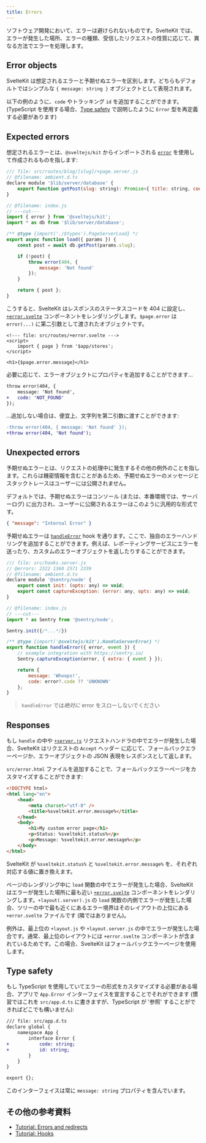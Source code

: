 ```yaml
---
title: Errors
---
```


ソフトウェア開発において、エラーは避けられないものです。SvelteKit では、エラーが発生した場所、エラーの種類、受信したリクエストの性質に応じて、異なる方法でエラーを処理します。

## Error objects

SvelteKit は想定されるエラーと予期せぬエラーを区別します。どちらもデフォルトではシンプルな `{ message: string }` オブジェクトとして表現されます。

以下の例のように、`code` やトラッキング `id` を追加することができます。(TypeScript を使用する場合、[Type safety](errors#type-safety) で説明したように `Error` 型を再定義する必要があります)

## Expected errors

想定されるエラーとは、`@sveltejs/kit` からインポートされる [`error`](modules#sveltejs-kit-error) を使用して作成されるものを指します:

```js
/// file: src/routes/blog/[slug]/+page.server.js
// @filename: ambient.d.ts
declare module '$lib/server/database' {
	export function getPost(slug: string): Promise<{ title: string, content: string } | undefined>
}

// @filename: index.js
// ---cut---
import { error } from '@sveltejs/kit';
import * as db from '$lib/server/database';

/** @type {import('./$types').PageServerLoad} */
export async function load({ params }) {
	const post = await db.getPost(params.slug);

	if (!post) {
		throw error(404, {
			message: 'Not found'
		});
	}

	return { post };
}
```

こうすると、SvelteKit はレスポンスのステータスコードを 404 に設定し、[`+error.svelte`](routing#error) コンポーネントをレンダリングします。`$page.error` は `error(...)` に第二引数として渡されたオブジェクトです。

```svelte
<!--- file: src/routes/+error.svelte --->
<script>
	import { page } from '$app/stores';
</script>

<h1>{$page.error.message}</h1>
```

必要に応じて、エラーオブジェクトにプロパティを追加することができます…

```diff
throw error(404, {
	message: 'Not found',
+	code: 'NOT_FOUND'
});
```

…追加しない場合は、便宜上、文字列を第二引数に渡すことができます:

```diff
-throw error(404, { message: 'Not found' });
+throw error(404, 'Not found');
```

## Unexpected errors

予期せぬエラーとは、リクエストの処理中に発生するその他の例外のことを指します。これらは機密情報を含むことがあるため、予期せぬエラーのメッセージとスタックトレースはユーザーには公開されません。

デフォルトでは、予期せぬエラーはコンソール (または、本番環境では、サーバーログ) に出力され、ユーザーに公開されるエラーはこのように汎用的な形式です。

```json
{ "message": "Internal Error" }
```

予期せぬエラーは [`handleError`](hooks#shared-hooks-handleerror) hook を通ります。ここで、独自のエラーハンドリングを追加することができます。例えば、レポーティングサービスにエラーを送ったり、カスタムのエラーオブジェクトを返したりすることができます。

```js
/// file: src/hooks.server.js
// @errors: 2322 1360 2571 2339
// @filename: ambient.d.ts
declare module '@sentry/node' {
	export const init: (opts: any) => void;
	export const captureException: (error: any, opts: any) => void;
}

// @filename: index.js
// ---cut---
import * as Sentry from '@sentry/node';

Sentry.init({/*...*/})

/** @type {import('@sveltejs/kit').HandleServerError} */
export function handleError({ error, event }) {
	// example integration with https://sentry.io/
	Sentry.captureException(error, { extra: { event } });

	return {
		message: 'Whoops!',
		code: error?.code ?? 'UNKNOWN'
	};
}
```

> `handleError` では*絶対に* error をスローしないでください

## Responses

もし `handle` の中や [`+server.js`](routing#server) リクエストハンドラの中でエラーが発生した場合、SvelteKit はリクエストの `Accept` ヘッダー に応じて、フォールバックエラーページか、エラーオブジェクトの JSON 表現をレスポンスとして返します。

`src/error.html` ファイルを追加することで、フォールバックエラーページをカスタマイズすることができます:

```html
<!DOCTYPE html>
<html lang="en">
	<head>
		<meta charset="utf-8" />
		<title>%sveltekit.error.message%</title>
	</head>
	<body>
		<h1>My custom error page</h1>
		<p>Status: %sveltekit.status%</p>
		<p>Message: %sveltekit.error.message%</p>
	</body>
</html>
```

SvelteKit が `%sveltekit.status%` と `%sveltekit.error.message%` を、それぞれ対応する値に置き換えます。

ページのレンダリング中に `load` 関数の中でエラーが発生した場合、SvelteKit はエラーが発生した場所に最も近い [`+error.svelte`](routing#error) コンポーネントをレンダリングします。`+layout(.server).js` の `load` 関数の内側でエラーが発生した場合、ツリーの中で最も近くにあるエラー境界はそのレイアウトの上位にある `+error.svelte` ファイルです (隣ではありません)。

例外は、最上位の `+layout.js` や `+layout.server.js` の中でエラーが発生した場合です。通常、最上位のレイアウトには `+error.svelte` コンポーネントが含まれているためです。この場合、SvelteKit はフォールバックエラーページを使用します。

## Type safety

もし TypeScript を使用していてエラーの形式をカスタマイズする必要がある場合、アプリで `App.Error` インターフェイスを宣言することでそれができます (慣習ではこれを `src/app.d.ts` に書きますが、TypeScript が '参照' することができればどこでも構いません):

```diff
/// file: src/app.d.ts
declare global {
	namespace App {
		interface Error {
+			code: string;
+			id: string;
		}
	}
}

export {};
```

このインターフェイスは常に `message: string` プロパティを含んでいます。

## その他の参考資料

- [Tutorial: Errors and redirects](https://learn.svelte.jp/tutorial/error-basics)
- [Tutorial: Hooks](https://learn.svelte.jp/tutorial/handle)
